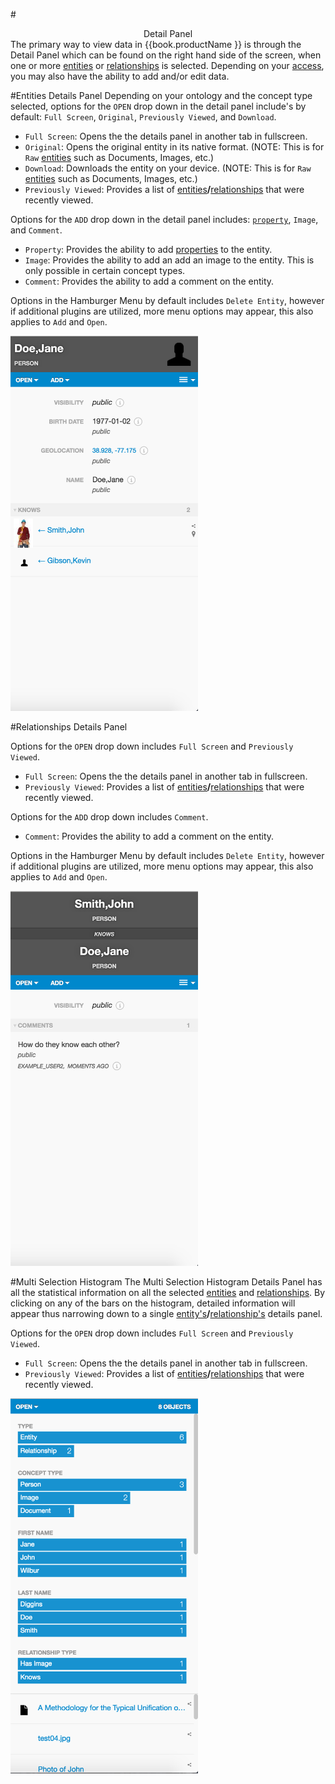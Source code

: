 #<center> Detail Panel </center>
  The primary way to view data in {{book.productName }} is through the Detail Panel which can be found on the right
   hand side of the screen, when one or more [entities](vertices.md) or [relationships](edges.md) is selected. Depending
   on your [access](data-access-control.md), you may also have the ability to add and/or edit data.

#Entities Details Panel
  Depending on your ontology and the concept type selected, options for the `OPEN` drop down in the detail panel
  include's by default: `Full Screen`, `Original`, `Previously Viewed`, and
`Download`.

   - `Full Screen`: Opens the the details panel in another tab in fullscreen.
   - `Original`:  Opens the original entity in its native format. (NOTE: This is for `Raw` [entities](verticies.md) such
   as Documents, Images, etc.)
   - `Download`: Downloads the entity on your device. (NOTE: This is for `Raw` [entities](verticies.md) such
   as Documents, Images, etc.)
   - `Previously Viewed`: Provides a list of [entities](vertices.md)**/**[relationships](edges.md) that were
   recently viewed.

Options for the `ADD` drop down in the detail panel includes: [`property`](properties.md), `Image`, and `Comment`.
   - `Property`: Provides the ability to add [properties](properties.md) to the entity.
   - `Image`: Provides the ability to add an add an image to the entity. This is only possible in certain concept types.
   - `Comment`: Provides the ability to add a comment on the entity.


Options in the Hamburger Menu by default includes `Delete Entity`, however if additional plugins are utilized, more menu
options may appear, this also applies to `Add` and `Open`.


<img src = images/entity-detail-panel.png width="300" height="600">


#Relationships Details Panel

Options for the `OPEN` drop down includes `Full Screen` and `Previously Viewed`.
   - `Full Screen`: Opens the the details panel in another tab in fullscreen.
   - `Previously Viewed`: Provides a list of [entities](vertices.md)**/**[relationships](edges.md) that were
   recently viewed.


Options for the `ADD` drop down includes `Comment`.
   - `Comment`: Provides the ability to add a comment on the entity.

Options in the Hamburger Menu by default includes `Delete Entity`, however if additional plugins are utilized, more menu
options may appear, this also applies to `Add` and `Open`.

<img src = images/relationship-details-panel.png width="300" height="600">


#Multi Selection Histogram
The Multi Selection Histogram Details Panel has all the statistical information on all the selected
 [entities](vertices.md) and [relationships](edges.md). By clicking on any of the bars on the histogram, detailed information
 will appear thus narrowing down to a
single [entity's](vertices.md)**/**[relationship's](edges.md) details panel.


Options for the `OPEN` drop down includes `Full Screen` and `Previously Viewed`.
   - `Full Screen`: Opens the the details panel in another tab in fullscreen.
   - `Previously Viewed`: Provides a list of [entities](vertices.md)**/**[relationships](edges.md) that were
   recently viewed.

<img src = images/multi-selection-histogram.png width="300" height="600">

<!--
TODO:
- hasEntityImage
- image, video, and audio features
- menus
- properties
- property groups
- relationship disclosures
- text
- term mentions
- resolving terms
- histograms
-->
